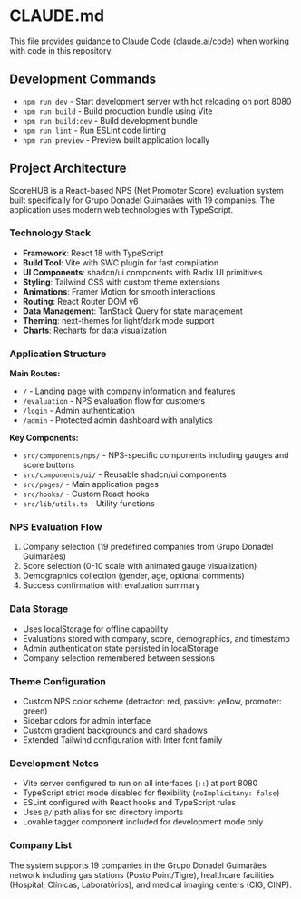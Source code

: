 # CLAUDE.md

This file provides guidance to Claude Code (claude.ai/code) when working with code in this repository.

## Development Commands

- `npm run dev` - Start development server with hot reloading on port 8080
- `npm run build` - Build production bundle using Vite
- `npm run build:dev` - Build development bundle
- `npm run lint` - Run ESLint code linting
- `npm run preview` - Preview built application locally

## Project Architecture

ScoreHUB is a React-based NPS (Net Promoter Score) evaluation system built specifically for Grupo Donadel Guimarães with 19 companies. The application uses modern web technologies with TypeScript.

### Technology Stack
- **Framework**: React 18 with TypeScript
- **Build Tool**: Vite with SWC plugin for fast compilation
- **UI Components**: shadcn/ui components with Radix UI primitives
- **Styling**: Tailwind CSS with custom theme extensions
- **Animations**: Framer Motion for smooth interactions
- **Routing**: React Router DOM v6
- **Data Management**: TanStack Query for state management
- **Theming**: next-themes for light/dark mode support
- **Charts**: Recharts for data visualization

### Application Structure

**Main Routes:**
- `/` - Landing page with company information and features
- `/evaluation` - NPS evaluation flow for customers
- `/login` - Admin authentication
- `/admin` - Protected admin dashboard with analytics

**Key Components:**
- `src/components/nps/` - NPS-specific components including gauges and score buttons
- `src/components/ui/` - Reusable shadcn/ui components
- `src/pages/` - Main application pages
- `src/hooks/` - Custom React hooks
- `src/lib/utils.ts` - Utility functions

### NPS Evaluation Flow
1. Company selection (19 predefined companies from Grupo Donadel Guimarães)
2. Score selection (0-10 scale with animated gauge visualization)
3. Demographics collection (gender, age, optional comments)
4. Success confirmation with evaluation summary

### Data Storage
- Uses localStorage for offline capability
- Evaluations stored with company, score, demographics, and timestamp
- Admin authentication state persisted in localStorage
- Company selection remembered between sessions

### Theme Configuration
- Custom NPS color scheme (detractor: red, passive: yellow, promoter: green)
- Sidebar colors for admin interface
- Custom gradient backgrounds and card shadows
- Extended Tailwind configuration with Inter font family

### Development Notes
- Vite server configured to run on all interfaces (`::`) at port 8080
- TypeScript strict mode disabled for flexibility (`noImplicitAny: false`)
- ESLint configured with React hooks and TypeScript rules
- Uses `@/` path alias for src directory imports
- Lovable tagger component included for development mode only

### Company List
The system supports 19 companies in the Grupo Donadel Guimarães network including gas stations (Posto Point/Tigre), healthcare facilities (Hospital, Clínicas, Laboratórios), and medical imaging centers (CIG, CINP).